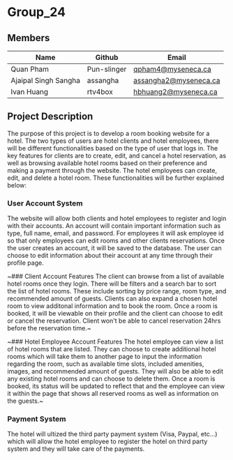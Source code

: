# Group_24

## Members
| Name                 | Github      | Email                       |
| -------------------- | ----------- | --------------------------- |
| Quan Pham            | Pun-slinger | qpham4@myseneca.ca          |
| Ajaipal Singh Sangha | assangha    | assangha2@myseneca.ca       |
| Ivan Huang           | rtv4box     | hbhuang2@myseneca.ca        |

## Project Description
The purpose of this project is to develop a room booking website for a hotel. The two types of users are hotel clients and hotel employees, there will be different functionalities based on the type of user that logs in. The key features for clients are to create, edit, and cancel a hotel reservation, as well as browsing available hotel rooms based on their preference and making a payment through the website. The hotel employees can create, edit, and delete a hotel room. These functionalities will be further explained below:

### User Account System
The website will allow both clients and hotel employees to register and login with their accounts. An account will contain important information such as type, full name, email, and password. 
For employees it will ask employee id so that only employees can edit rooms and other clients reservations. Once the user creates an account, it will be saved to the database. The user can choose to edit information about their account at any time through their profile page.

~### Client Account Features
The client can browse from a list of available hotel rooms once they login. There will be filters and a search bar to sort the list of hotel rooms. These include sorting by price range, room type, and recommended amount of guests. Clients can also expand a chosen hotel room to view additonal information and to book the room. Once a room is booked, it will be viewable on their profile and the client can choose to edit or cancel the reservation. Client won't be able to cancel reservation 24hrs before the reservation time.~

~### Hotel Employee Account Features
The hotel employee can view a list of hotel rooms that are listed. They can choose to create additional hotel rooms which will take them to another page to input the information regarding the room, such as available time slots, included amenities, images, and recommended amount of guests. They will also be able to edit any existing hotel rooms and can choose to delete them. Once a room is booked, its status will be updated to reflect that and the employee can view it within the page that shows all reserved rooms as well as information on the guests.~

### Payment System
The hotel will ultized the third party payment system (Visa, Paypal, etc...) which will allow the hotel employee to register the hotel on third party system and they will take care of the payments.
